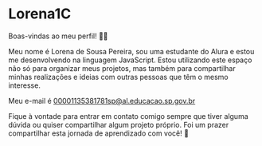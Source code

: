 # Lorena1C

Boas-vindas ao meu perfil! 🍥💙

Meu nome é Lorena de Sousa Pereira, sou uma estudante do Alura e estou me desenvolvendo na linguagem JavaScript. Estou utilizando este espaço não só para organizar meus projetos, mas também para compartilhar minhas realizações e ideias com outras pessoas que têm o mesmo interesse.

Meu e-mail é 00001135381781sp@al.educacao.sp.gov.br

Fique à vontade para entrar em contato comigo sempre que tiver alguma dúvida ou quiser compartilhar algum projeto próprio. Foi um prazer compartilhar esta jornada de aprendizado com você! 💪
